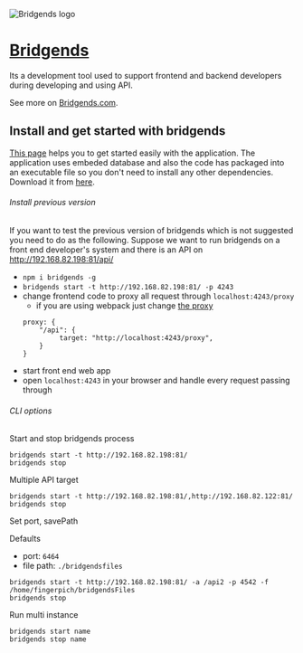 ![Bridgends logo](https://www.bridgends.com/images/logo.png)

# [Bridgends](https://www.bridgends.com)
Its a development tool used to support frontend and backend developers during developing and using API.

See more on [Bridgends.com](https://www.bridgends.com).

## Install and get started with bridgends
[This page](https://www.bridgends.com/getting-started) helps you to get started easily with the application.
The application uses embeded database and also the code has packaged into an executable file so you don't need to install any other dependencies.
Download it from [here](https://www.bridgends.com/download).

###### Install previous version
If you want to test the previous version of bridgends which is not suggested you need to do as the following.
Suppose we want to run bridgends on a front end developer's system and
there is an API on http://192.168.82.198:81/api/

 - `npm i bridgends -g`
 - `bridgends start -t http://192.168.82.198:81/ -p 4243`
 - change frontend code to proxy all request through `localhost:4243/proxy`
   - if you are using webpack just change [the proxy](https://webpack.js.org/configuration/dev-server/#devserver-proxy)
   ```
   proxy: {
       "/api": {
            target: "http://localhost:4243/proxy",
       }
   }
   ```
 - start front end web app
 - open `localhost:4243` in your browser and handle every request passing through

###### CLI options

Start and stop bridgends process
```
bridgends start -t http://192.168.82.198:81/
bridgends stop
```

Multiple API target
```
bridgends start -t http://192.168.82.198:81/,http://192.168.82.122:81/
bridgends stop
```
Set port, savePath

Defaults
 - port: `6464`
 - file path: `./bridgendsfiles`
```
bridgends start -t http://192.168.82.198:81/ -a /api2 -p 4542 -f /home/fingerpich/bridgendsFiles
bridgends stop
```

Run multi instance
```
bridgends start name
bridgends stop name
```
